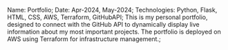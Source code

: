 Name: Portfolio;
Date: Apr-2024, May-2024;
Technologies: Python, Flask, HTML, CSS, AWS, Terraform, GitHubAPI;
This is my personal portfolio, designed to connect with the GitHub API to dynamically display live information about my most important projects. The portfolio is deployed on AWS using Terraform for infrastructure management.;